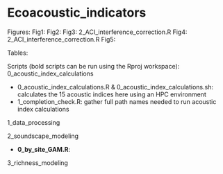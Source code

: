 # Ecoacoustic_indicators

Figures:
Fig1:
Fig2:
Fig3: 2_ACI_interference_correction.R
Fig4: 2_ACI_interference_correction.R
Fig5:

Tables:

Scripts (bold scripts can be run using the Rproj workspace):
0_acoustic_index_calculations
- 0_acoustic_index_calculations.R & 0_acoustic_index_calculations.sh: calculates the 15 acoustic indices here using an HPC environment
- 1_completion_check.R: gather full path names needed to run acoustic index calculations 

1_data_processing


2_soundscape_modeling
- **0_by_site_GAM.R**: 

3_richness_modeling

